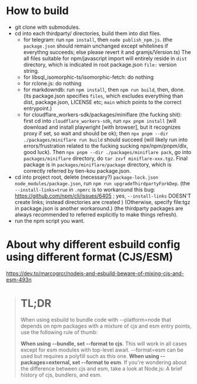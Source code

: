 # How to build

- git clone with submodules.
- cd into each thirdparty/ directories, build them into dist files.
  - for telegram: run `npm install`, then `node publish_npm.js`. (the `package.json` should remain unchanged except whitelines if everythng succeeds; else please revert it and gramjs/Version.ts) The all files suitable for npm/javascript import will entirely reside in `dist` directory, which is indicated in root package.json `file:` version string.
  - for libsql_isomorphic-ts/isomorphic-fetch: do nothing
  - for rclone.js: do nothing
  - for markdowndb: run `npm install`, then `npm run build`, then, done. (its package.json specifies `files`, which excludes everything than dist, package.json, LICENSE etc; `main` which points to the correct entrypoint.)
  - for cloudflare_workers-sdk/packages/miniflare (the fucking shit): first cd into `cloudflare_workers-sdk`, run `npx pnpm install` (will download and install playwright [with browser], but it recognizes proxy if set, so wait and should be ok); then `npx pnpm --dir ./packages/miniflare run build` should succeed (will likely run into errors/frustration related to the fucking sucking npx/npm/pnpm/dlx, good luck). Then `npx pnpm --dir ./packages/miniflare pack`, go into `packages/miniflare` directory, do `tar zxvf miniflare-xxx.tgz`. Final package is in `packages/miniflare/package` directory, which is correctly referred by tien-kou package.json.
- cd into project root, delete (necessary?) `package-lock.json node_modules/package.json`, run `npm run upgradeThirdpartyForkDep`. (the `--install-links=true` in `.npmrc` is to workaround this bug: https://github.com/npm/cli/issues/6405 ; yes, `--install-links` DOESN'T create links; instead directories are created ) (Otherwise, specify file:tgz in package.json is another workaround.) (the thirdparty packages are always recommended to referred explicitly to make things refresh). 
- run the npm script you want.

# About why different esbuild config using different format (CJS/ESM)

https://dev.to/marcogrcr/nodejs-and-esbuild-beware-of-mixing-cjs-and-esm-493n

> # TL;DR
> When using esbuild to bundle code with --platform=node that depends on npm packages with a mixture of cjs and esm entry points, use the following rule of thumb:
> 
> 
> **When using --bundle, set --format to cjs**. This will work in all cases except for esm modules with top-level await.
> --format=esm can be used but requires a polyfill such as this one.
> **When using --packages=external, set --format to esm**.
> If you're wondering about the difference between cjs and esm, take a look at Node.js: A brief history of cjs, bundlers, and esm.


